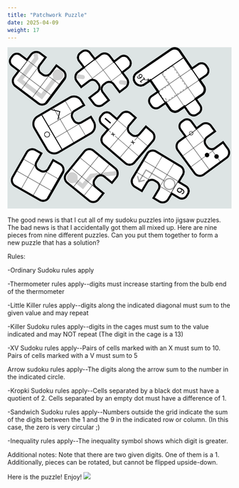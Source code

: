 ```yaml
---
title: "Patchwork Puzzle"
date: 2025-04-09
weight: 17
---
```

<img src="featured.png" alt="Puzzle Image">


<p>
The good news is that I cut all of my sudoku puzzles into jigsaw puzzles. The bad news is that I accidentally got them all mixed up. Here are nine pieces from nine different puzzles. Can you put them together to form a new puzzle that has a solution?
</p>
<p>
Rules:
</p>
<p>
-Ordinary Sudoku rules apply
</p>
<p>
-Thermometer rules apply--digits must increase starting from the bulb end of the thermometer
</p>
<p>
-Little Killer rules apply--digits along the indicated diagonal must sum to the given value and may repeat 
</p>
<p>
-Killer Sudoku rules apply--digits in the cages must sum to the value indicated and may NOT repeat (The digit in the cage is a 13)
</p>
<p>
-XV Sudoku rules apply--Pairs of cells marked with an X must sum to 10. Pairs of cells marked with a V must sum to 5
</p>
<p>
Arrow sudoku rules apply--The digits along the arrow sum to the number in the indicated circle.
</p>
<p>
-Kropki Sudoku rules apply--Cells separated by a black dot must have a quotient of 2. Cells separated by an empty dot must have a difference of 1.
</p>
<p>
-Sandwich Sudoku rules apply--Numbers outside the grid indicate the sum of the digits between the 1 and the 9 in the indicated row or column. (In this case, the zero is very circular ;)
</p>
<p>
-Inequality rules apply--The inequality symbol shows which digit is greater.
</p>
<p>
Additional notes: Note that there are two given digits. One of them is a 1. Additionally, pieces can be rotated, but cannot be flipped upside-down.
</p>
<p>
Here is the puzzle! Enjoy!
<img src="/Dateien/bild.php?data=4e1e5fc6-9386-3030303533332d31"/>
</p>